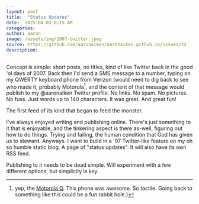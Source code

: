 ```yaml
---
layout: post
title:  "Status Updates"
date:  2025-04-03 8:15 AM
categories: 
author: aaron
image: /assets/img/2007-twitter.jpeg
source: https://github.com/aaronaiken/aaronaiken.github.io/issues/22
description:
---
```

Concept is simple: short posts, no titles, kind of like Twitter back in the good 'ol days of 2007. Back then I'd send a SMS message to a number, typing on my QWERTY keyboard phone from Verizon (would need to dig back to see who made it, probably Motorola[^1], and the content of that message would publish to my @aaronaiken Twitter profile. No links. No spam. No pictures. No fuss. Just words up to 140 characters. It was great. And great fun!

[^1]: yep, the <a href="https://www.mobilephonemuseum.com/phone-detail/q" target="_blank" rel="noopener noreferrer">Motorola Q</a>. This phone was awesome. So tactile. Going back to something like this could be a fun rabbit hole.)

The first feed of its kind that began to feed the monster.

I've always enjoyed writing and publishing online. There's just something to it that is enjoyable, and the tinkering aspect is there as-well, figuring out how to do things. Trying and failing, the human condition that God has given us to steward. Anyways. I want to build in a '07 Twitter-like feature on my oh so humble static blog. A page of "status updates". It will also have its own RSS feed.

Publishing to it needs to be dead simple. Will experiment with a few different options, but simplicity is key.
